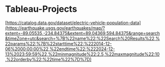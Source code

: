 # Tableau-Projects
[https://catalog.data.gov/dataset/electric-vehicle-population-data](https://earthquake.usgs.gov/earthquakes/map/?extent=-89.05535,-234.84375&extent=89.04369,594.84375&range=search&timeZone=utc&search=%7B%22name%22:%22Search%20Results%22,%22params%22:%7B%22starttime%22:%222014-12-06%2000:00:00%22,%22endtime%22:%222024-12-13%2023:59:59%22,%22minmagnitude%22:2.5,%22maxmagnitude%22:10,%22orderby%22:%22time%22%7D%7D)


